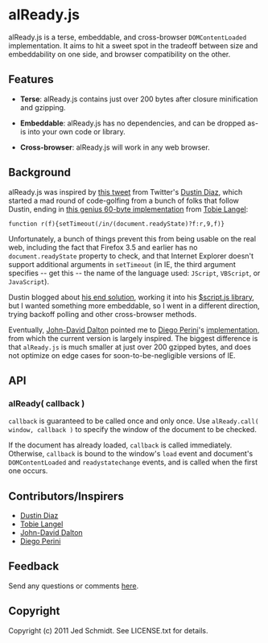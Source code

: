 alReady.js
==========

alReady.js is a terse, embeddable, and cross-browser `DOMContentLoaded` implementation. It aims to hit a sweet spot in the tradeoff between size and embeddability on one side, and browser compatibility on the other.

## Features

* **Terse**: alReady.js contains just over 200 bytes after closure minification and gzipping.

* **Embeddable**: alReady.js has no dependencies, and can be dropped as-is into your own code or library.

* **Cross-browser**: alReady.js will work in any web browser. 

## Background

alReady.js was inspired by [this tweet](http://twitter.com/ded/status/40678627645333504) from Twitter's [Dustin Diaz](http://twitter.com/ded/), which started a mad round of code-golfing from a bunch of folks that follow Dustin, ending in [this genius 60-byte implementation](http://twitter.com/tobie/status/40744285489856512) from [Tobie Langel](http://twitter.com/tobie/):

    function r(f){setTimeout(/in/(document.readyState)?f:r,9,f)}
    
Unfortunately, a bunch of things prevent this from being usable on the real web, including the fact that Firefox 3.5 and earlier has no `document.readyState` property to check, and that Internet Explorer doesn't support additional arguments in `setTimeout` (in IE, the third argument specifies -- get this -- the name of the language used: `JScript`, `VBScript`, or `JavaScript`).

Dustin blogged about [his end solution](http://www.dustindiaz.com/smallest-domready-ever/), working it into his [$script.js library](https://github.com/polvero/script.js), but I wanted something more embeddable, so I went in a different direction, trying backoff polling and other cross-browser methods.

Eventually, [John-David Dalton](http://twitter.com/jdalton/) pointed me to [Diego Perini](http://twitter.com/diegoperini/)'s [implementation](https://github.com/dperini/ContentLoaded), from which the current version is largely inspired. The biggest difference is that `alReady.js` is much smaller at just over 200 gzipped bytes, and does not optimize on edge cases for soon-to-be-negligible versions of IE.

## API

### alReady( callback )

`callback` is guaranteed to be called once and only once. Use `alReady.call( window, callback )` to specify the window of the document to be checked.

If the document has already loaded, `callback` is called immediately. Otherwise, `callback` is bound to the window's `load` event and document's `DOMContentLoaded` and `readystatechange` events, and is called when the first one occurs.

## Contributors/Inspirers

* [Dustin Diaz](http://twitter.com/ded/)
* [Tobie Langel](http://twitter.com/tobie/)
* [John-David Dalton](http://twitter.com/jdalton/)
* [Diego Perini](http://twitter.com/diegoperini/)

## Feedback

Send any questions or comments [here](http://twitter.com/jedschmidt).

Copyright
---------

Copyright (c) 2011 Jed Schmidt. See LICENSE.txt for details.